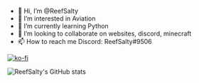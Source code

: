 - 👋 Hi, I’m @ReefSalty
- 👀 I’m interested in Aviation
- 🌱 I’m currently learning Python
- 💞️ I’m looking to collaborate on websites, discord, minecraft
- 📫 How to reach me Discord: ReefSalty#9506

[![ko-fi](https://ko-fi.com/img/githubbutton_sm.svg)](https://ko-fi.com/Q5Q29SYPB)

![ReefSalty's GitHub stats](https://github-readme-stats.vercel.app/api?username=ReefSalty&show_icons=true&theme=aura)

